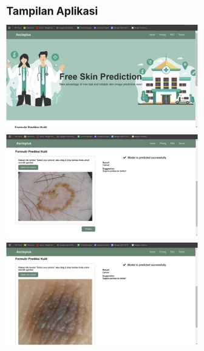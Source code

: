 # Tampilan Aplikasi

![Tampilan Aplikasi 1](https://github.com/alphacoderds/Belajar-Penerapan-Machine-Learning-dengan-Google-Cloud/blob/main/src/Screenshot%202024-12-22%20143034.png)

![Tampilan Aplikasi 2](https://github.com/alphacoderds/Belajar-Penerapan-Machine-Learning-dengan-Google-Cloud/blob/main/src/Screenshot%202024-12-22%20143118.png)

![Tampilan Aplikasi 3](https://github.com/alphacoderds/Belajar-Penerapan-Machine-Learning-dengan-Google-Cloud/blob/main/src/Screenshot%202024-12-22%20143150.png)

